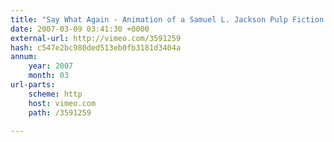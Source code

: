 ```yaml
---
title: "Say What Again - Animation of a Samuel L. Jackson Pulp Fiction speech in type"
date: 2007-03-09 03:41:30 +0000
external-url: http://vimeo.com/3591259
hash: c547e2bc980ded513eb0fb3181d3404a
annum:
    year: 2007
    month: 03
url-parts:
    scheme: http
    host: vimeo.com
    path: /3591259

---
```



